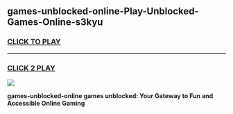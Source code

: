 
## games-unblocked-online-Play-Unblocked-Games-Online-s3kyu
<h3>
<a href="https://premium76.site?title=games-unblocked-online&ref=24A">CLICK TO PLAY</a></h3>
<hr>

<h3>
<a href="https://premium76.site?title=games-unblocked-online&ref=24A">CLICK 2 PLAY</a>
  
</h3>

<a href="https://premium76.site?title=games-unblocked-online&ref=24A"><img src="https://clearcache.store/games.png"></a>


**games-unblocked-online games unblocked: Your Gateway to Fun and Accessible Online Gaming**
